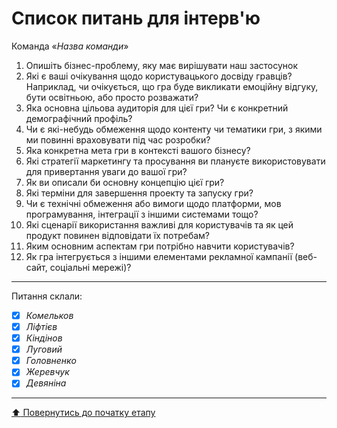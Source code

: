 # Список питань для інтерв'ю
Команда «*Назва команди*»

1. Опишіть бізнес-проблему, яку має вирішувати наш застосунок
2. Які є ваші очікування щодо користувацького досвіду гравців? Наприклад, чи очікується, що гра буде викликати емоційну відгуку, бути освітньою, або просто розважати?
3. Яка основна цільова аудиторія для цієї гри? Чи є конкретний демографічний профіль?
4. Чи є які-небудь обмеження щодо контенту чи тематики гри, з якими ми повинні враховувати під час розробки?
5. Яка конкретна мета гри в контексті вашого бізнесу?
6. Які стратегії маркетингу та просування ви плануєте використовувати для привертання уваги до вашої гри?
7. Як ви описали би основну концепцію цієї гри?
8. Які терміни для завершення проекту та запуску гри?
9. Чи є технічні обмеження або вимоги щодо платформи, мов програмування, інтеграції з іншими системами тощо?
10. Які сценарії використання важливі для користувачів та як цей продукт повинен відповідати їх потребам?
11. Яким основним аспектам гри потрібно навчити користувачів?
12. Як гра інтегрується з іншими елементами рекламної кампанії (веб-сайт, соціальні мережі)?

---
Питання склали:			

- [X] *Комельков*
- [x] *Ліфтієв*
- [x] *Кіндінов*
- [X] *Луговий*
- [X] *Головненко*
- [x] *Жеревчук*
- [x] *Девяніна*
---
[:arrow_up: Повернутись до початку етапу](/docs/1.Envisioning/README.md)
